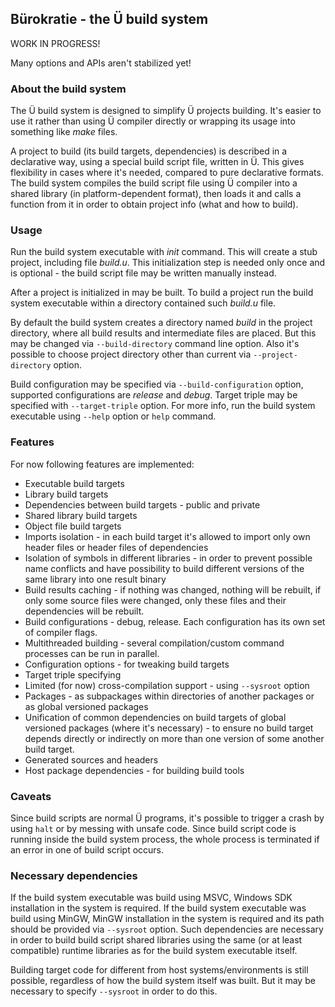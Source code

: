 ## Bürokratie - the Ü build system

WORK IN PROGRESS!

Many options and APIs aren't stabilized yet!


### About the build system

The Ü build system is designed to simplify Ü projects building.
It's easier to use it rather than using Ü compiler directly or wrapping its usage into something like _make_ files.

A project to build (its build targets, dependencies) is described in a declarative way, using a special build script file, written in Ü.
This gives flexibility in cases where it's needed, compared to pure declarative formats.
The build system compiles the build script file using Ü compiler into a shared library (in platform-dependent format), then loads it and calls a function from it in order to obtain project info (what and how to build).


### Usage

Run the build system executable with _init_ command.
This will create a stub project, including file _build.u_.
This initialization step is needed only once and is optional - the build script file may be written manually instead.

After a project is initialized in may be built.
To build a project run the build system executable within a directory contained such _build.u_ file.

By default the build system creates a directory named _build_ in the project directory, where all build results and intermediate files are placed.
But this may be changed via ``--build-directory`` command line option.
Also it's possible to choose project directory other than current via ``--project-directory`` option.

Build configuration may be specified via ``--build-configuration`` option, supported configurations are _release_ and _debug_.
Target triple may be specified with ``--target-triple`` option.
For more info, run the build system executable using ``--help`` option or ``help`` command.


### Features

For now following features are implemented:

* Executable build targets
* Library build targets
* Dependencies between build targets - public and private
* Shared library build targets
* Object file build targets
* Imports isolation - in each build target it's allowed to import only own header files or header files of dependencies
* Isolation of symbols in different libraries - in order to prevent possible name conflicts and have possibility to build different versions of the same library into one result binary
* Build results caching - if nothing was changed, nothing will be rebuilt, if only some source files were changed, only these files and their dependencies will be rebuilt.
* Build configurations - debug, release. Each configuration has its own set of compiler flags.
* Multithreaded building - several compilation/custom command processes can be run in parallel.
* Configuration options - for tweaking build targets
* Target triple specifying
* Limited (for now) cross-compilation support - using `--sysroot` option
* Packages - as subpackages within directories of another packages or as global versioned packages
* Unification of common dependencies on build targets of global versioned packages (where it's necessary) - to ensure no build target depends directly or indirectly on more than one version of some another build target.
* Generated sources and headers
* Host package dependencies - for building build tools


### Caveats

Since build scripts are normal Ü programs, it's possible to trigger a crash by using `halt` or by messing with unsafe code.
Since build script code is running inside the build system process, the whole process is terminated if an error in one of build script occurs.


### Necessary dependencies

If the build system executable was build using MSVC, Windows SDK installation in the system is required.
If the build system executable was build using MinGW, MinGW installation in the system is required and its path should be provided via `--sysroot` option.
Such dependencies are necessary in order to build build script shared libraries using the same (or at least compatible) runtime libraries as for the build system executable itself.

Building target code for different from host systems/environments is still possible, regardless of how the build system itself was built.
But it may be necessary to specify `--sysroot` in order to do this.
